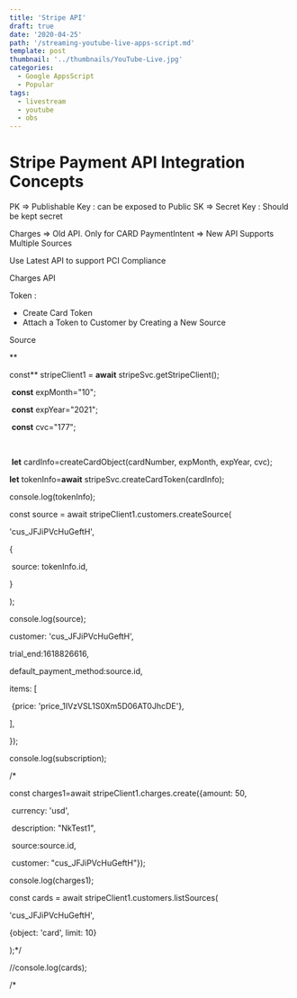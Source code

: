 ```yaml
---
title: 'Stripe API'
draft: true
date: '2020-04-25'
path: '/streaming-youtube-live-apps-script.md'
template: post
thumbnail: '../thumbnails/YouTube-Live.jpg'
categories:
  - Google AppsScript
  - Popular
tags:
  - livestream
  - youtube
  - obs
---
```


# Stripe Payment API Integration Concepts



PK => Publishable Key : can be exposed to Public
SK => Secret Key : Should be kept secret

Charges => Old API. Only for CARD
PaymentIntent => New API Supports Multiple Sources 

Use Latest API to support PCI Compliance



Charges API

Token : 

- Create Card Token
- Attach a Token to Customer by Creating a New Source

Source



**





const** stripeClient1 = **await** stripeSvc.getStripeClient();

​    **const** expMonth="10"; 

​    **const** expYear="2021";

​    **const** cvc="177";

​    

​    **let** cardInfo=createCardObject(cardNumber, expMonth, expYear, cvc);



 **let** tokenInfo=**await** stripeSvc.createCardToken(cardInfo); 



 console.log(tokenInfo);





const source = await stripeClient1.customers.createSource(

  'cus_JFJiPVcHuGeftH',

  {

​    source: tokenInfo.id,

  }

);



console.log(source);





  customer: 'cus_JFJiPVcHuGeftH',

  trial_end:1618826616,

  default_payment_method:source.id,

  items: [

​    {price: 'price_1IVzVSL1S0Xm5D06AT0JhcDE'},

  ],

});



console.log(subscription);



/*

const charges1=await stripeClient1.charges.create({amount: 50,

​        currency: 'usd',

​        description: "NkTest1",

​        source:source.id,

​        customer: "cus_JFJiPVcHuGeftH"});



console.log(charges1);





const cards = await stripeClient1.customers.listSources(

  'cus_JFJiPVcHuGeftH',

  {object: 'card', limit: 10}

);*/



//console.log(cards);

/*